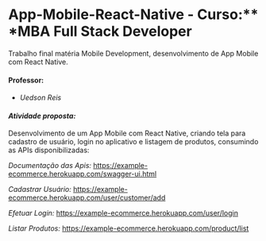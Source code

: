 # App-Mobile-React-Native - Curso:** *MBA Full Stack Developer
Trabalho final matéria Mobile Development, desenvolvimento de App Mobile com React Native.

#### **Professor:** 
- *Uedson Reis*

#### *Atividade proposta:* 
Desenvolvimento de um App Mobile com React Native, criando tela para cadastro de usuário, login no aplicativo e listagem de produtos, consumindo as APIs disponibilizadas:

*Documentação das Apis:*
https://example-ecommerce.herokuapp.com/swagger-ui.html

*Cadastrar Usuário:*
https://example-ecommerce.herokuapp.com/user/customer/add

*Efetuar Login:*
https://example-ecommerce.herokuapp.com/user/login

*Listar Produtos:*
https://example-ecommerce.herokuapp.com/product/list
